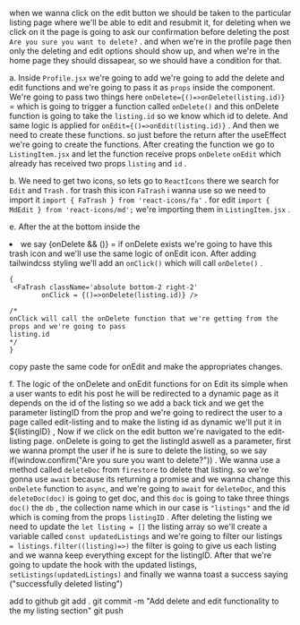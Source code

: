when we wanna click on the edit button we should be taken to the particular listing page where we'll be able to edit and resubmit it, for deleting when we click on it the page is going to ask our confirmation before deleting the post `Are you sure you want to delete?` . and when we're in the profile page then only the deleting and edit options should show up, and when we're in the home page they should dissapear, so we should have a condition for that.

a. Inside `Profile.jsx` we're going to add we're going to add the delete and edit functions and we're going to pass it as `props` inside the <ListItem /> component. We're going to pass two things here
`onDelete={()=>onDelete(listing.id)}` = which is going to trigger a function called `onDelete()` and this onDelete function is going to take the `listing.id` so we know which id to delete. And same logic is applied for `onEdit={()=>onEdit(listing.id)}` . And then we need to create these functions. so just before the return after the useEffect we're going to create the functions. After creating the function we go to `ListingItem.jsx` and let the function receive props `onDelete` `onEdit` which already has received two props `listing` and `id` .

b. We need to get two icons, so lets go to `ReactIcons` there we search for `Edit` and `Trash` . for trash this icon `FaTrash` i wanna use so we need to import it `import { FaTrash } from 'react-icons/fa'` . for edit `import { MdEdit } from 'react-icons/md';` we're importing them in `ListingItem.jsx` .

e. After the </Link> at the bottom inside the <li> we say {onDelete && (<FaTrash />)} = if onDelete exists we're going to have this trash icon and we'll use the same logic of onEdit icon. After adding tailwindcss styling we'll add an `onClick()` which will call `onDelete()` . 
```
{
 <FaTrash className='absolute bottom-2 right-2'
        onClick = {()=>onDelete(listing.id)} />

/*
onClick will call the onDelete function that we're getting from the props and we're going to pass
listing.id
*/
}
```
copy paste the same code for onEdit and make the appropriates changes.

f. The logic of the onDelete and onEdit functions
for on Edit its simple when a user wants to edit his post he will be redirected to a dynamic page as it depends on the id of the listing so we add a back tick and we get the parameter listingID from the prop and we're going to redirect the user to a page called edit-listing and to make the listing id as dynamic we'll put it in ${listingID} , Now if we click on the edit button we're navigated to the edit-listing page.
onDelete is going to get the listingId aswell as a parameter, first we wanna prompt the user if he is sure to delete the listing, so we say if(window.confirm("Are you sure you want to delete?")) . We wanna use a method called `deleteDoc` from `firestore` to delete that listing. so we're gonna use `await` because its returning a promise and we wanna change this `onDelete` function to `async`, and we're going to `await` for `deleteDoc`, and this `deleteDoc(doc)` is going to get doc, and this `doc` is going to take three things `doc()` the `db` , the collection name which in our case is `"listings"` and the id which is coming from the props `listingID` . 
After deleting the listing we need to update the `let listing = []` the listing array so we'll create a variable called `const updatedListings` and we're going to filter our listings ` = listings.filter((listing)=>)` the filter is going to give us each listing and we wanna keep everything except for the listingID. After that we're going to update the hook with the updated listings, `setListings(updatedListings)` and finally we wanna toast a success saying ("successfully deleted listing")

add to github
git add .
git commit -m "Add delete and edit functionality to the my listing section"
git push